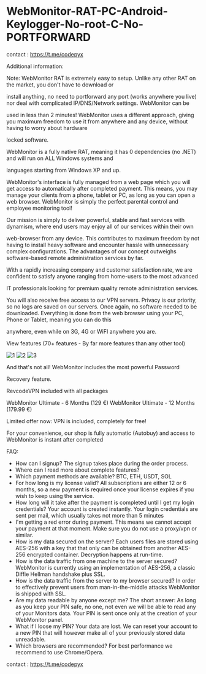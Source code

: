 # WebMonitor-RAT-PC-Android-Keylogger-No-root-C-No-PORTFORWARD
  
contact : https://t.me/codepyx


Additional information:

Note: WebMonitor RAT is extremely easy to setup. Unlike any other RAT on the market, you don't have to download or

install anything, no need to portforward any port (works anywhere you live) nor deal with complicated IP/DNS/Network settings. WebMonitor can be

used in less than 2 minutes!
WebMonitor uses a different approach, giving you maximum freedom to use it from anywhere and any device, without having to worry about hardware

locked software.

 WebMonitor is a fully native RAT, meaning it has 0 dependencies (no .NET) and will run on ALL Windows systems and

languages starting from Windows XP and up.

WebMonitor's interface is fully managed from a web page which you will get access to automatically after completed payment.
This means, you may manage your clients from a phone, tablet or PC, as long as you can open a web browser.
WebMonitor is simply the perfect parental control and employee monitoring tool!

Our mission is simply to deliver powerful, stable and fast services with dynamism, where end users may enjoy all of our services within their own

web-browser from any device.
This contributes to maximum freedom by not having to install heavy software and encounter hassle with unnecessary complex configurations.
The advantages of our concept outweighs software-based remote administration services by far.

With a rapidly increasing company and customer satisfaction rate, we are confident to satisfy anyone ranging from home-users to the most advanced

IT professionals looking for premium quality remote administration services.

You will also receive free access to our VPN servers. Privacy is our priority, so no logs are saved on our servers.
Once again, no software needed to be downloaded. Everything is done from the web browser using your PC, Phone or Tablet, meaning you can do this

anywhere, even while on 3G, 4G or WiFI anywhere you are.

View features (70+ features - By far more features than any other tool)

![1](https://github.com/user-attachments/assets/4e7109f2-2af1-4294-ad23-f6fdd2fa871c)
![2](https://github.com/user-attachments/assets/878696b0-5b55-4fa1-9c4d-c8c8a734496a)
![3](https://github.com/user-attachments/assets/c5fb74fd-9122-489d-920c-247ecbeb9f0a)
  
And that's not all! WebMonitor includes the most powerful Password

Recovery feature.

RevcodeVPN included with all packages

 WebMonitor Ultimate - 6 Months (129 €)
 WebMonitor Ultimate - 12 Months (179.99 €)


Limited offer now: VPN is included, completely for free!

For your convenience, our shop is fully automatic (Autobuy) and access to WebMonitor is instant after completed

FAQ:
- How can I signup?
  The signup takes place during the order process.
- Where can I read more about complete features?
- Which payment methods are available?
 BTC, ETH, USDT, SOL
- For how long is my license valid?
  All subscriptions are either 12 or 6 months, so a new payment is required once your license expires if you wish to keep using the service.
- How long will it take after the payment is completed until I get my login credentials?
  Your account is created instantly. Your login credentials are sent per mail, which usually takes not more than 5 minutes
- I'm getting a red error during payment.
  This means we cannot accept your payment at that moment. Make sure you do not use a proxy/vpn or similar.
- How is my data secured on the server?
  Each users files are stored using AES-256 with a key that that only can be obtained from another AES-256 encrypted container. Decryption happens
at run-time.
- How is the data traffic from one machine to the server secured?
  WebMonitor is currently using an implementation of AES-256, a classic Diffie Hellman handshake plus SSL.
- How is the data traffic from the server to my browser secured?
  In order to effectively prevent users from man-in-the-middle attacks WebMonitor is shipped with SSL.
- Are my data readable by anyone except me?
  The short answer: As long as you keep your PIN safe, no one, not even we will be able to read any of your Monitors data. Your PIN is sent once
only at the creation of your WebMonitor panel.
- What if I loose my PIN?
  Your data are lost. We can reset your account to a new PIN that will however make all of your previously stored data unreadable.
- Which browsers are recommended?
  For best performance we recommend to use Chrome/Opera.

contact : https://t.me/codepyx






